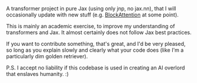 A transformer project in pure Jax (using only jnp, no jax.nn), that I will occasionally update with new stuff (e.g. [BlockAttention](https://arxiv.org/abs/2305.19370) at some point).

This is mainly an academic exercise, to improve my understanding of transformers and Jax. It almost certainly does not follow Jax best practices.

If you want to contribute something, that's great, and I'd be very pleased, so long as you explain slowly and clearly what your code does (like I'm a particularly dim golden retriever).

P.S. I accept no liability if this codebase is used in creating an AI overlord that enslaves humanity. :)
